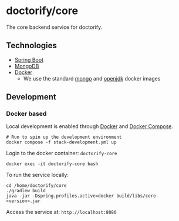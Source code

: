 # doctorify/core

The core backend service for doctorify.

## Technologies

- [Spring Boot]
- [MongoDB]
- [Docker]
  - We use the standard [mongo](https://hub.docker.com/_/mongo) and [openjdk](https://hub.docker.com/_/openjdk) docker
    images

## Development

### Docker based

Local development is enabled through [Docker] and [Docker Compose].

```shell
# Run to spin up the development environment
docker compose -f stack-development.yml up
```

Login to the docker container: `doctorify-core`

```shell
docker exec -it doctorify-core bash
```

To run the service locally:

```shell
cd /home/doctorify/core
./gradlew build
java -jar -Dspring.profiles.active=docker build/libs/core-<version>.jar
```

Access the service at: `http://localhost:8080`

[Spring Boot]: https://spring.io/projects/spring-boot

[MongoDB]: https://www.mongodb.com/

[Docker]: https://www.docker.com/

[Docker Compose]: https://docs.docker.com/compose/